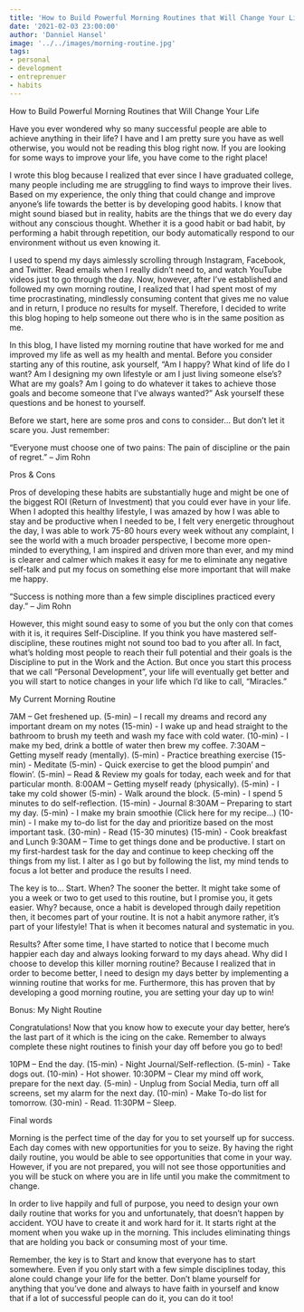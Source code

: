 ```yaml
---
title: 'How to Build Powerful Morning Routines that Will Change Your Life'
date: '2021-02-03 23:00:00'
author: 'Danniel Hansel'
image: '../../images/morning-routine.jpg'
tags:
- personal
- development
- entreprenuer
- habits
---
```


How to Build Powerful Morning Routines that Will Change Your Life

Have you ever wondered why so many successful people are able to achieve anything in their life? I have and I am pretty sure you have as well otherwise, you would not be reading this blog right now. If you are looking for some ways to improve your life, you have come to the right place! 

I wrote this blog because I realized that ever since I have graduated college, many people including me are struggling to find ways to improve their lives. Based on my experience, the only thing that could change and improve anyone’s life towards the better is by developing good habits. I know that might sound biased but in reality, habits are the things that we do every day without any conscious thought. Whether it is a good habit or bad habit, by performing a habit through repetition, our body automatically respond to our environment without us even knowing it.

I used to spend my days aimlessly scrolling through Instagram, Facebook, and Twitter. Read emails when I really didn’t need to, and watch YouTube videos just to go through the day. Now, however, after I’ve established and followed my own morning routine, I realized that I had spent most of my time procrastinating, mindlessly consuming content that gives me no value and in return, I produce no results for myself. Therefore, I decided to write this blog hoping to help someone out there who is in the same position as me.

In this blog, I have listed my morning routine that have worked for me and improved my life as well as my health and mental. Before you consider starting any of this routine, ask yourself, “Am I happy? What kind of life do I want? Am I designing my own lifestyle or am I just living someone else’s? What are my goals? Am I going to do whatever it takes to achieve those goals and become someone that I’ve always wanted?” Ask yourself these questions and be honest to yourself.

Before we start, here are some pros and cons to consider… But don’t let it scare you. Just remember: 

“Everyone must choose one of two pains: The pain of discipline or the pain of regret.” – Jim Rohn


Pros & Cons

Pros of developing these habits are substantially huge and might be one of the biggest ROI (Return of Investment) that you could ever have in your life. When I adopted this healthy lifestyle, I was amazed by how I was able to stay and be productive when I needed to be, I felt very energetic throughout the day, I was able to work 75-80 hours every week without any complaint, I see the world with a much broader perspective, I become more open-minded to everything, I am inspired and driven more than ever, and my mind is clearer and calmer which makes it easy for me to eliminate any negative self-talk and put my focus on something else more important that will make me happy.

“Success is nothing more than a few simple disciplines practiced every day.” – Jim Rohn

However, this might sound easy to some of you but the only con that comes with it is, it requires Self-Discipline. If you think you have mastered self-discipline, these routines might not sound too bad to you after all. In fact, what’s holding most people to reach their full potential and their goals is the Discipline to put in the Work and the Action. But once you start this process that we call “Personal Development”, your life will eventually get better and you will start to notice changes in your life which I’d like to call, “Miracles.”

My Current Morning Routine

7AM – Get freshened up.
(5-min) – I recall my dreams and record any important dream on my notes
(15-min) - I wake up and head straight to the bathroom to brush my teeth and wash my face with cold water.
(10-min) - I make my bed, drink a bottle of water then brew my coffee.
7:30AM – Getting myself ready (mentally).
(5-min) - Practice breathing exercise
(15-min) - Meditate
(5-min) - Quick exercise to get the blood pumpin’ and flowin’.
(5-min) – Read & Review my goals for today, each week and for that particular month.
8:00AM – Getting myself ready (physically).
(5-min) - I take my cold shower
(5-min) - Walk around the block.
(5-min) - I spend 5 minutes to do self-reflection.
(15-min) - Journal 
8:30AM – Preparing to start my day.
(5-min) - I make my brain smoothie (Click here for my recipe…)
(10-min) - I make my to-do list for the day and prioritize based on the most important task.
(30-min) - Read (15-30 minutes)
(15-min) - Cook breakfast and Lunch
9:30AM – Time to get things done and be productive.
I start on my first-hardest task for the day and continue to keep checking off the things from my list. I alter as I go but by following the list, my mind tends to focus a lot better and produce the results I need.

The key is to… Start. When? The sooner the better. It might take some of you a week or two to get used to this routine, but I promise you, it gets easier. Why? because, once a habit is developed through daily repetition then, it becomes part of your routine. It is not a habit anymore rather, it’s part of your lifestyle! That is when it becomes natural and systematic in you. 

Results? After some time, I have started to notice that I become much happier each day and always looking forward to my days ahead. Why did I choose to develop this killer morning routine? Because I realized that in order to become better, I need to design my days better by implementing a winning routine that works for me. Furthermore, this has proven that by developing a good morning routine, you are setting your day up to win! 

Bonus: My Night Routine

Congratulations! Now that you know how to execute your day better, here’s the last part of it which is the icing on the cake. Remember to always complete these night routines to finish your day off before you go to bed!

10PM – End the day.
(15-min) - Night Journal/Self-reflection.
(5-min) - Take dogs out.
(10-min) - Hot shower.
10:30PM – Clear my mind off work, prepare for the next day.
(5-min) - Unplug from Social Media, turn off all screens, set my alarm for the next day.
(10-min) - Make To-do list for tomorrow.
(30-min) - Read.
11:30PM – Sleep.

Final words

Morning is the perfect time of the day for you to set yourself up for success. Each day comes with new opportunities for you to seize. By having the right daily routine, you would be able to see opportunities that come in your way. However, if you are not prepared, you will not see those opportunities and you will be stuck on where you are in life until you make the commitment to change.

In order to live happily and full of purpose, you need to design your own daily routine that works for you and unfortunately, that doesn’t happen by accident. YOU have to create it and work hard for it. It starts right at the moment when you wake up in the morning. This includes eliminating things that are holding you back or consuming most of your time. 

Remember, the key is to Start and know that everyone has to start somewhere. Even if you only start with a few simple disciplines today, this alone could change your life for the better. Don’t blame yourself for anything that you’ve done and always to have faith in yourself and know that if a lot of successful people can do it, you can do it too!